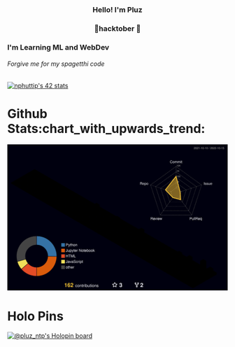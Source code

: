 

<h3 align="center">Hello! I'm Pluz</h3>
<h3 align="center"> &#127875;hacktober &#127875; </h3>
<h3 >I'm Learning ML and WebDev </h3>
<h6> Forgive me for my spagetthi code</h6>

<a href="https://github.com/JaeSeoKim/badge42"><img src="https://badge42.vercel.app/api/v2/cl9a1vfoe01040gkwzxgwkdv9/stats?cursusId=3&coalitionId=undefined" alt="nphuttip's 42 stats" /></a>
<h1>Github Stats:chart_with_upwards_trend:</h1>


![](./profile-3d-contrib/profile-night-rainbow.svg)


<h1>Holo Pins</h1>


[![@pluz_ntp's Holopin board](https://holopin.io/api/user/board?user=pluz_ntp)](https://holopin.io/@pluz_ntp)




